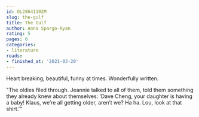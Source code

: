 ```yaml
---
id: OL28641102M
slug: the-gulf
title: The Gulf
author: Anna Spargo-Ryan
rating: 5
pages: 0
categories:
- literature
reads:
- finished_at: '2021-03-20'
---
```

Heart breaking, beautiful, funny at times. Wonderfully written.

"The oldies filed through. Jeannie talked to all of them, told them something they already knew about themselves: ‘Dave Cheng, your daughter is having a baby! Klaus, we’re all getting older, aren’t we? Ha ha. Lou, look at that shirt.’"


